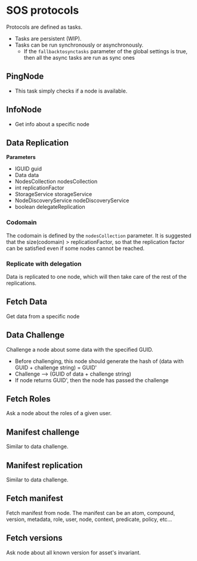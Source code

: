 # SOS protocols

Protocols are defined as tasks.

- Tasks are persistent (WIP).
- Tasks can be run synchronously or asynchronously.
    - If the `fallbacktosynctasks` parameter of the global settings is true, then all the async tasks are run as sync ones



## PingNode

- This task simply checks if a node is available.




## InfoNode

- Get info about a specific node



## Data Replication

**Parameters**

- IGUID guid
- Data data
- NodesCollection nodesCollection
- int replicationFactor
- StorageService storageService
- NodeDiscoveryService nodeDiscoveryService
- boolean delegateReplication

### Codomain

The codomain is defined by the `nodesCollection` parameter.
It is suggested that the size(codomain) > replicationFactor, so that the replication factor
can be satisfied even if some nodes cannot be reached.

### Replicate with delegation

Data is replicated to one node, which will then take care of the rest of the replications.


## Fetch Data

Get data from a specific node



## Data Challenge

Challenge a node about some data with the specified GUID.

- Before challenging, this node should generate the hash of (data with GUID + challenge string) = GUID'
- Challenge --> (GUID of data + challenge string)
- If node returns GUID', then the node has passed the challenge



## Fetch Roles

Ask a node about the roles of a given user.


## Manifest challenge

Similar to data challenge.


## Manifest replication

Similar to data challenge.

## Fetch manifest

Fetch manifest from node. The manifest can be an atom, compound, version, metadata, role, user, node, context, predicate, policy, etc...

## Fetch versions

Ask node about all known version for asset's invariant.